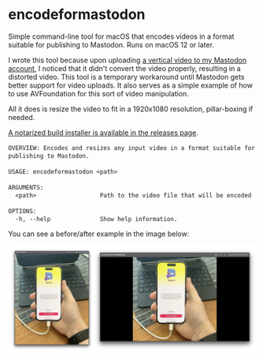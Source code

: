 # encodeformastodon

Simple command-line tool for macOS that encodes videos in a format suitable for publishing to Mastodon. Runs on macOS 12 or later.

I wrote this tool because upon uploading [a vertical video to my Mastodon account](https://mastodon.social/@_inside/109540102047492623), I noticed that it didn't convert the video properly, resulting in a distorted video.
This tool is a temporary workaround until Mastodon gets better support for video uploads. It also serves as a simple example of how to use AVFoundation for this sort of video manipulation.

All it does is resize the video to fit in a 1920x1080 resolution, pillar-boxing if needed.

[A notarized build installer is available in the releases page](https://github.com/insidegui/encodeformastodon/releases/latest).

```
OVERVIEW: Encodes and resizes any input video in a format suitable for
publishing to Mastodon.

USAGE: encodeformastodon <path>

ARGUMENTS:
  <path>                  Path to the video file that will be encoded

OPTIONS:
  -h, --help              Show help information.
```

You can see a before/after example in the image below:

![example](./example.png)
